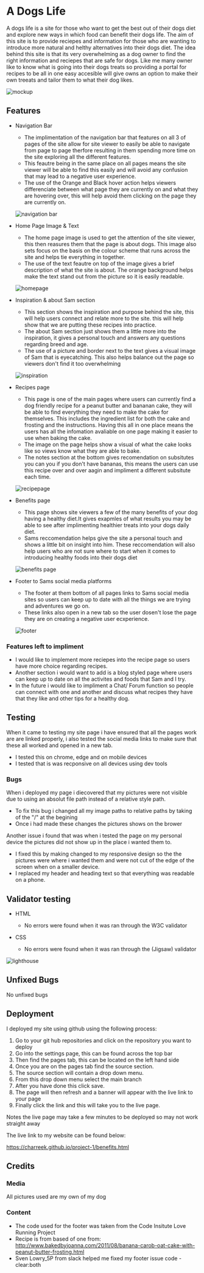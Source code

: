 # A Dogs Life

A dogs life is a site for those who want to get the best out of their dogs diet and explore new ways in which food can benefit their dogs life. The aim of this site is to provide reciepes and information for those who are wanting to introduce more natural and helthy alternatives into their dogs diet. The idea behind this site is that its very overwhelming as a dog owner to find the right information and reciepes that are safe for dogs. Like me many owner like to know what is going into their dogs treats so providing a portal for recipes to be all in one easy accesible will give owns an option to make their own treeats and tailor them to what their dog likes.

![mockup](assets/images/screens.jpg)

## Features

* Navigation Bar
    * The implimentation of the navigation bar that features on all 3 of pages of the site allow for site viewer to easily be able to navigate from page to page therfore resulting in them spending more time on the site exploring all the different features. 
    * This feautre being in the same place on all pages means the site viewer will be able to find this easily and will avoid any confusion that may lead to a negative user experience.
    * The use of the Orange and Black hover action helps viewers differenciate between what page they are currently on and what they are hovering over, this will help avoid them clicking on the page they are currently on.

     ![navigation bar](assets/images/navbar.PNG)

* Home Page Image & Text
    * The home page image is used to get the attention of the site viewer, this then reasures them that the page is about dogs. This image also sets focus on the basis on the colour scheme that runs across the site and helps tie everything in together. 
    * The use of the text feautre on top of the image gives a brief description of what the site is about. The orange background helps make the text stand out from the picture so it is easily readable. 

     ![homepage](assets/images/header.PNG)

* Inspiration & about Sam section 
    * This section shows the inspiration and purpose behind the site, this will help users connect and relate more to the site. this will help show that we are putting these recipes into practice. 
    * The about Sam section just shows them a little more into the inspiration, it gives a personal touch and answers any questions regarding breed and age.
    * The use of a picture and border next to the text gives a visual image of Sam that is eyecatching. This also helps balance out the page so viewers don't find it too overwhelming 
    
    ![inspiration](assets/images/inspiration.PNG)

* Recipes page 
    * This page is one of the main pages where users can currently find a dog friendly recipe for a peanut butter and bananan cake, they will be able to find everything they need to make the cake for themselves. This includes the ingredient list for both the cake and frosting and the instructions. Having this all in one place means the users has all the infomation avaliable on one page making it easier to use when baking the cake.
    * The image on the page helps show a visual of what the cake looks like so views know what they are able to bake. 
    * The notes section at the bottom gives recomendation on subsitutes you can you if you don't have bananas, this means the users can use this recipe over and over aagin and impliment a different subsitute each time.

    ![recipepage](assets/images/recipes.PNG)


* Benefits page 
   * This page shows site viewers a few of the many benefits of your dog having a healthy diet.It gives exapmles of what results you may be able to see after implimenting healthier treats into your dogs daily diet. 
   * Sams reccomendation helps give the site a personal touch and shows a little bit on insight into him. These reccomendation will also help users who are not sure where to start when it comes to introducing healthy foods into their dogs diet

   ![benefits page](assets/images/benefit.PNG)

* Footer to Sams social media platforms
  * The footer at them bottom of all pages links to Sams social media sites so users can keep up to date with all the things we are trying and adventures we go on.
  * These links also open in a new tab so the user dosen't lose the page they are on creating a negative user ecxperience.

  ![footer](assets/images/footer.PNG)

### Features left to impliment
 * I would like to implement more reciepes into the recipe page so users have more choice regarding recipes. 
 * Another section i would want to add is a blog styled page where users can keep up to date on all the activites and foods that Sam and I try. 
 * In the future i would like to impliment a Chat/ Forum function so people can connect with one and another and discuss what recipes they have that they like and other tips for a healthy dog.


## Testing
When it came to testing my site page i have ensured that all the pages work are are linked properly, i also tested the social media links to make sure that these all worked and opened in a new tab. 
* I tested this on chrome, edge and on mobile devices
* I tested that is was recponsive on all devices using dev tools 

### Bugs 
When i deployed my page i diecovered that my pictures were not visible due to using an absolut file path instead of a relative style path. 
 * To fix this bug i changed all my image paths to relative paths by taking of the "/" at the begining 
  * Once i had made these changes the pictures shows on the brower

Another issue i found that was when i tested the page on my personal device the pictures did not show up in the place i wanted them to. 
  * I fixed this by making changed to my responsive design so the the pictures were where i wanted them and were not cut of the edge of the screen when on a smaller device.
  * I replaced my header and heading text so that everything was readable on a phone.
  

## Validator testing
* HTML 
   * No errors were found when it was ran through the W3C validator

* CSS  
   *  No errors were found when it was ran through the (Jigsaw) validator

![lighthouse](assets/images/lighthouse.PNG)

## Unfixed Bugs
No unfixed bugs 

## Deployment
I deployed my site using github using the following process: 
1. Go to your git hub repositories and click on the repository you want to deploy 
2. Go into the settings page, this can be found across the top bar 
3. Then find the pages tab, this can be located on the left hand side
4. Once you are on the pages tab find the source section.
5. The source section will contain a drop down menu.
6. From this drop down menu select the main branch
7. After you have done this click save. 
8. The page will then refresh and a banner will appear with the live link to your page 
9. Finally click the link and this will take you to the live page. 

Notes the live page may take a few minutes to be deployed so may not work straight away 

The live link to my website can be found below:

https://charreek.github.io/project-1/benefits.html 

## Credits 

### Media 
All pictures used are my own of my dog 

### Content 
* The code used for the footer was taken from the Code Insitute Love Running Project
* Recipe is from based of one from: http://www.bakedbyjoanna.com/2011/08/banana-carob-oat-cake-with-peanut-butter-frosting.html
* Sven Lowry_5P from slack helped me fixed my footer issue code - clear:both
